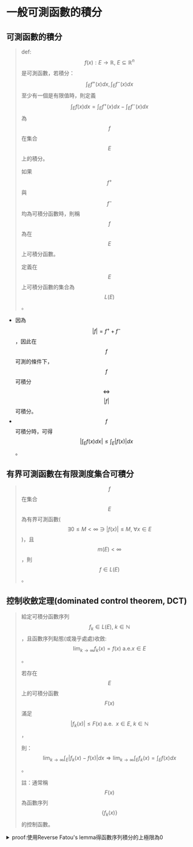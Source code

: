 # 一般可測函數的積分

## 可測函數的積分

> def: $$f(x): E \rightarrow \mathbb{R}, ~ E \subseteq \mathbb{R}^n$$是可測函數，若積分：$$\displaystyle \int_E f^{+}(x) dx, \int_E f^{-}(x)dx$$至少有一個是有限值時，則定義$$\displaystyle \int_E f(x) dx = \int_E f^{+}(x) dx - \int_E f^{-}(x)dx$$為$$f$$在集合$$E$$上的積分。
>
> 如果$$f^{+}$$與$$f^{-}$$均為可積分函數時，則稱$$f$$為在$$E$$上可積分函數。
>
> 定義在$$E$$上可積分函數的集合為$$L(E)$$。

* 因為$$|f|=f^{+} + f^{-}$$，因此在$$f$$可測的條件下，$$f$$可積分$$\Leftrightarrow$$$$|f|$$可積分。
* $$f$$可積分時，可得$$\displaystyle \left|\int_E f(x) dx \right| \leq \int_E |f(x)|dx$$。

## 有界可測函數在有限測度集合可積分

> $$f$$在集合$$E$$為有界可測函數($$\exists 0 \leq M < \infty \ni |f(x)|\leq M, ~\forall x \in E$$)，且$$m(E) < \infty$$，則$$f \in L(E)$$。

## 控制收斂定理(dominated control theorem, DCT)

> 給定可積分函數序列$$f_k \in L(E), ~ k \in \mathbb{N}$$，且函數序列點態(或幾乎處處)收斂: $$\displaystyle \lim_{k \rightarrow \infty} f_k(x) = f(x) \text{ a.e.} x \in E$$。
>
> 若存在$$E$$上的可積分函數$$F(x)$$滿足$$|f_k(x)| \leq F(x) \text{ a.e. } ~ x \in E, ~ k \in \mathbb{N}$$，
>
> 則：$$\displaystyle  \lim_{k \rightarrow \infty} \int_E |f_k(x) - f(x)|dx \Rightarrow  \lim_{k \rightarrow \infty} \int_E f_k(x) = \int_E f(x)dx$$。
>
> 註：通常稱$$F(x)$$為函數序列$$\{f_k(x)\}$$的控制函數。

<details>

<summary>proof:使用Reverse Fatou's lemma得函數序列積分的上極限為0</summary>

proof :

因為$$\displaystyle \lim_{k \rightarrow \infty} f_k(x) = f(x) \text{ a.e.} x \in E$$，所以$$f$$為可測函數。

且由$$|f_k(x)| \leq F(x) \text{ a.e. } ~ x \in E, ~ k \in \mathbb{N}$$，可得$$|f(x)| \leq F(x) ~ \text{a.e.} x \in E$$。

由於$$|f|=f^{+}+f^{-}$$且\[非負可測函數若被可積函數控制(dominated)時為可積分函數]，可得$$f$$

為$$E$$上的可積分函數。

由三角不等式得$$|f-f_k| \leq |f|+|f_k| \leq 2F$$且點態收斂得$$\displaystyle \lim_{k \rightarrow \infty} f_k(x) = f(x) \text{ a.e.} \Rightarrow \lim_{k \rightarrow \infty} |f_k(x) - f(x)| = 0 \text{ a.e.} \Rightarrow \limsup_{k \rightarrow \infty} |f_k(x) - f(x)| = 0 \text{ a.e.}$$

因為$$f_k, f$$均可積分，由積分線性性質與單調性得：

$$\displaystyle \left| \int_E f dx -\int_E f_k dx  \right|  = \left| \int_E (f-f_k) dx  \right| \leq \int_E |f-f_k|dx$$

由Reverse Fatou's lemma得：$$\displaystyle \limsup_{n \rightarrow \infty} \int_E |f-f_k| dx \leq \int_E \limsup_{k \rightarrow \infty} |f-f_k|dx = 0$$

因此$$\displaystyle \limsup_{n \rightarrow \infty} \int_E |f-f_k| dx=0$$，得積分存在且為0，即$$\displaystyle \lim_{n \rightarrow \infty} \int_E |f-f_k| dx=0$$

由於$$\displaystyle \lim_{k \rightarrow \infty}\left| \int_E f dx -\int_E f_k dx  \right|  \leq \lim_{k \rightarrow \infty}  \int_E |f-f_k|dx = 0$$

可得：$$\displaystyle \lim_{k \rightarrow \infty} \int_E f dx =\int_E f_k dx$$ (QED)

</details>

